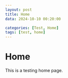 ```yaml
---
layout: post
title: Home
data: 2024-10-10 00:20:00

categories: [Test, Home]
tags: [test, home]
---
```


# Home
This is a testing home page. 
